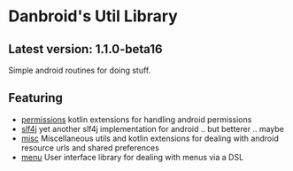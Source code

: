 # Danbroid's Util Library 

## Latest version: 1.1.0-beta16


Simple android routines for doing stuff.


## Featuring 

* [permissions](./permissions)  kotlin extensions for handling android permissions
* [slf4j](./slf4j) yet another slf4j implementation for android .. but betterer .. maybe
* [misc](./misc) Miscellaneous utils and kotlin extensions for dealing with android resource urls and shared preferences
* [menu](./menu) User interface library for dealing with menus via a DSL




